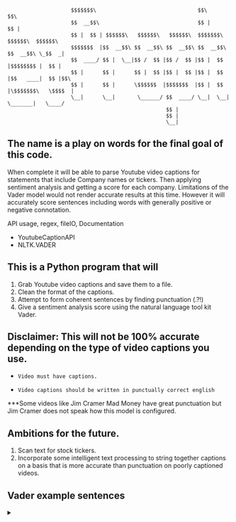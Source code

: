  


                        $$$$$$$\                                $$\                   $$\     
                        $$  __$$\                               $$ |                  $$ |    
                        $$ |  $$ | $$$$$$\   $$$$$$\   $$$$$$\  $$$$$$$\   $$$$$$\  $$$$$$\   
                        $$$$$$$  |$$  __$$\ $$  __$$\ $$  __$$\ $$  __$$\ $$  __$$\ \_$$  _|  
                        $$  ____/ $$ |  \__|$$ /  $$ |$$ /  $$ |$$ |  $$ |$$$$$$$$ |  $$ |    
                        $$ |      $$ |      $$ |  $$ |$$ |  $$ |$$ |  $$ |$$   ____|  $$ |$$\ 
                        $$ |      $$ |      \$$$$$$  |$$$$$$$  |$$ |  $$ |\$$$$$$$\   \$$$$  |
                        \__|      \__|       \______/ $$  ____/ \__|  \__| \_______|   \____/ 
                                                      $$ |                                    
                                                      $$ |                                    
                                                      \__|                                    
 
## The name is a play on words for the final goal of this code. 
When complete it will be able to parse Youtube video captions for statements that include Company names or tickers. 
Then applying sentiment analysis and getting a score for each company.
Limitations of the Vader model would not render accurate results at this time. However it will accurately score sentences including 
words with generally positive or negative connotation. 

API usage, regex, fileIO, Documentation
- YoutubeCaptionAPI
- NLTK.VADER


## This is a Python program that  will 
1. Grab Youtube video captions and save them to a file. 
2. Clean the format of the captions. 
3. Attempt to form coherent sentences by finding punctuation (.?!) 
4. Give a sentiment analysis score using the natural language tool kit Vader. 

## Disclaimer: This will not be 100% accurate depending on the type of video captions you use. 
-     Video must have captions. 
-     Video captions should be written in punctually correct english

***Some videos like Jim Cramer Mad Money have great punctuation but Jim Cramer does not speak how this model is configured. 

## Ambitions for the future. 
1. Scan text for stock tickers. 
2. Incorporate some intelligent text processing to string together captions on a basis that is more accurate than punctuation on poorly captioned videos.



## Vader example sentences
<details><summary></summary>

-    "VADER is smart, handsome, and funny.", # positive sentence example
-    "VADER is smart, handsome, and funny!", # punctuation emphasis handled correctly (sentiment intensity adjusted)
-    "VADER is very smart, handsome, and funny.",  # booster words handled correctly (sentiment intensity adjusted)
-    "VADER is VERY SMART, handsome, and FUNNY.",  # emphasis for ALLCAPS handled
-    "VADER is VERY SMART, handsome, and FUNNY!!!",# combination of signals - VADER appropriately adjusts intensity
-    "VADER is VERY SMART, really handsome, and INCREDIBLY FUNNY!!!",# booster words & punctuation make this close to ceiling for score
-    "The book was good.",         # positive sentence
-    "The book was kind of good.", # qualified positive sentence is handled correctly (intensity adjusted)
-    "The plot was good, but the characters are uncompelling and the dialog is not great.", # mixed negation sentence
-    "A really bad, horrible book.",       # negative sentence with booster words
-    "At least it isn't a horrible book.", # negated negative sentence with contraction
-    ":) and :D",     # emoticons handled
-    "",              # an empty string is correctly handled
-    "Today sux",     #  negative slang handled
-    "Today sux!",    #  negative slang with punctuation emphasis handled
-    "Today SUX!",    #  negative slang with capitalization emphasis
-    "Today kinda sux! But I'll get by, lol" # mixed sentiment example with slang and constrastive conjunction "but"
 </details>
